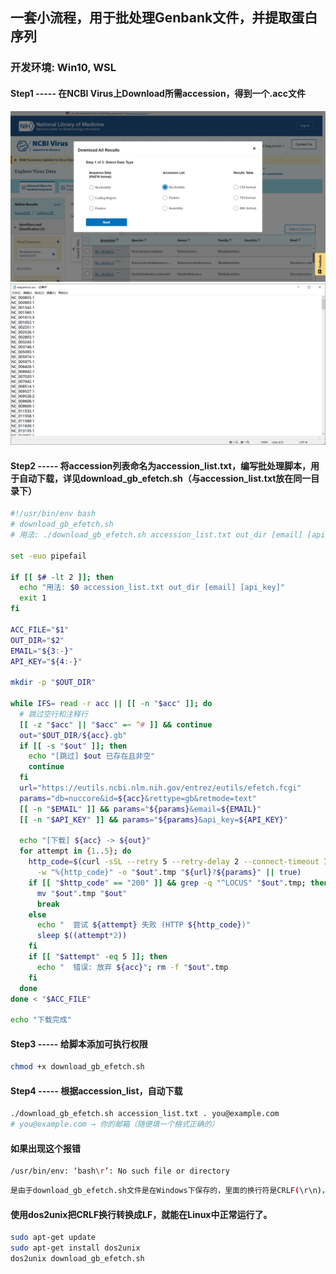 ## 一套小流程，用于批处理Genbank文件，并提取蛋白序列

### 开发环境: Win10, WSL

#### Step1 ----- 在NCBI Virus上Download所需accession，得到一个.acc文件

<img src="images/1.png" alt="NCBI Virus Accession_download" width="800">
<img src="images/2.png" alt="accession.acc" width="800">

#### Step2 ----- 将accession列表命名为accession_list.txt，编写批处理脚本，用于自动下载，详见download_gb_efetch.sh（与accession_list.txt放在同一目录下）
```bash
#!/usr/bin/env bash
# download_gb_efetch.sh
# 用法: ./download_gb_efetch.sh accession_list.txt out_dir [email] [api_key]

set -euo pipefail

if [[ $# -lt 2 ]]; then
  echo "用法: $0 accession_list.txt out_dir [email] [api_key]"
  exit 1
fi

ACC_FILE="$1"
OUT_DIR="$2"
EMAIL="${3:-}"
API_KEY="${4:-}"

mkdir -p "$OUT_DIR"

while IFS= read -r acc || [[ -n "$acc" ]]; do
  # 跳过空行和注释行
  [[ -z "$acc" || "$acc" =~ ^# ]] && continue
  out="$OUT_DIR/${acc}.gb"
  if [[ -s "$out" ]]; then
    echo "[跳过] $out 已存在且非空"
    continue
  fi
  url="https://eutils.ncbi.nlm.nih.gov/entrez/eutils/efetch.fcgi"
  params="db=nuccore&id=${acc}&rettype=gb&retmode=text"
  [[ -n "$EMAIL" ]] && params="${params}&email=${EMAIL}"
  [[ -n "$API_KEY" ]] && params="${params}&api_key=${API_KEY}"

  echo "[下载] ${acc} -> ${out}"
  for attempt in {1..5}; do
    http_code=$(curl -sSL --retry 5 --retry-delay 2 --connect-timeout 10 \
      -w "%{http_code}" -o "$out".tmp "${url}?${params}" || true)
    if [[ "$http_code" == "200" ]] && grep -q "^LOCUS" "$out".tmp; then
      mv "$out".tmp "$out"
      break
    else
      echo "  尝试 ${attempt} 失败 (HTTP ${http_code})"
      sleep $((attempt*2))
    fi
    if [[ "$attempt" -eq 5 ]]; then
      echo "  错误: 放弃 ${acc}"; rm -f "$out".tmp
    fi
  done
done < "$ACC_FILE"

echo "下载完成"
```

#### Step3 ----- 给脚本添加可执行权限
```bash
chmod +x download_gb_efetch.sh
```

#### Step4 ----- 根据accession_list，自动下载
```bash
./download_gb_efetch.sh accession_list.txt . you@example.com
# you@example.com → 你的邮箱（随便填一个格式正确的）
```
#### 如果出现这个报错
```bash
/usr/bin/env: ‘bash\r’: No such file or directory
```
```bash
是由于download_gb_efetch.sh文件是在Windows下保存的，里面的换行符是CRLF(\r\n)，而Linux/WSL需要的是LF(\n)。\r 就是那个 ^M 符号，它让 /usr/bin/env bash 这一行读成了 bash\r，所以报错找不到命令。
```
#### 

#### 使用dos2unix把CRLF换行转换成LF，就能在Linux中正常运行了。
```bash
sudo apt-get update
sudo apt-get install dos2unix
dos2unix download_gb_efetch.sh
```
